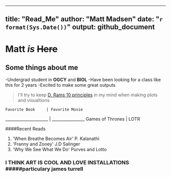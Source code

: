 
---
title: "Read_Me"
author: "Matt Madsen"
date: "`r format(Sys.Date())`"
output: github_document
---

# **Matt** *is* ~~Here~~  

## Some things about me

-Undergrad student in **OGCY** and **BIOL** 
-Have been looking for a class like this for 2 years
-Excited to make some great outputs 


> I'll try to keep [D. Rams 10 principles](http://www.archdaily.com/198583/dieter-rams-10-principles-of-%25e2%2580%259cgood-design%25e2%2580%259d) in my mind when making plots and visualtions

    Favorite Book     | Favorite Movie
_____________________ | ________________
Games of Thrones      | LOTR

####Recent Reads


1. 'When Breathe Becomes Air' P. Kalanathi 
2. 'Franny and Zooey' J.D Salinger
3. 'Why We See What We Do' Purves and Lotto  
 

### I THINK ART IS COOL AND LOVE INSTALLATIONS #####particulary james turrell



